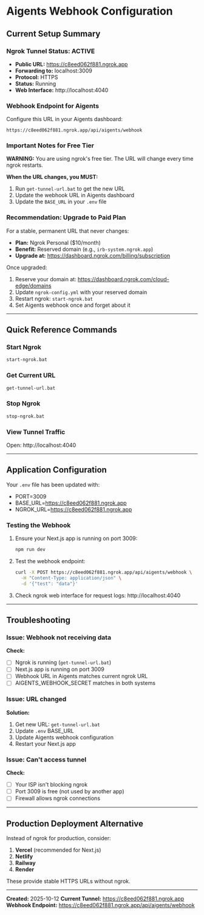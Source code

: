 # Aigents Webhook Configuration

## Current Setup Summary

### Ngrok Tunnel Status: ACTIVE
- **Public URL:** https://c8eed062f881.ngrok.app
- **Forwarding to:** localhost:3009
- **Protocol:** HTTPS
- **Status:** Running
- **Web Interface:** http://localhost:4040

### Webhook Endpoint for Aigents

Configure this URL in your Aigents dashboard:

```
https://c8eed062f881.ngrok.app/api/aigents/webhook
```

### Important Notes for Free Tier

**WARNING:** You are using ngrok's free tier. The URL will change every time ngrok restarts.

**When the URL changes, you MUST:**
1. Run `get-tunnel-url.bat` to get the new URL
2. Update the webhook URL in Aigents dashboard
3. Update the `BASE_URL` in your `.env` file

### Recommendation: Upgrade to Paid Plan

For a stable, permanent URL that never changes:
- **Plan:** Ngrok Personal ($10/month)
- **Benefit:** Reserved domain (e.g., `irb-system.ngrok.app`)
- **Upgrade at:** https://dashboard.ngrok.com/billing/subscription

Once upgraded:
1. Reserve your domain at: https://dashboard.ngrok.com/cloud-edge/domains
2. Update `ngrok-config.yml` with your reserved domain
3. Restart ngrok: `start-ngrok.bat`
4. Set Aigents webhook once and forget about it

---

## Quick Reference Commands

### Start Ngrok
```bash
start-ngrok.bat
```

### Get Current URL
```bash
get-tunnel-url.bat
```

### Stop Ngrok
```bash
stop-ngrok.bat
```

### View Tunnel Traffic
Open: http://localhost:4040

---

## Application Configuration

Your `.env` file has been updated with:
- PORT=3009
- BASE_URL=https://c8eed062f881.ngrok.app
- NGROK_URL=https://c8eed062f881.ngrok.app

### Testing the Webhook

1. Ensure your Next.js app is running on port 3009:
   ```bash
   npm run dev
   ```

2. Test the webhook endpoint:
   ```bash
   curl -X POST https://c8eed062f881.ngrok.app/api/aigents/webhook \
     -H "Content-Type: application/json" \
     -d '{"test": "data"}'
   ```

3. Check ngrok web interface for request logs: http://localhost:4040

---

## Troubleshooting

### Issue: Webhook not receiving data
**Check:**
- [ ] Ngrok is running (`get-tunnel-url.bat`)
- [ ] Next.js app is running on port 3009
- [ ] Webhook URL in Aigents matches current ngrok URL
- [ ] AIGENTS_WEBHOOK_SECRET matches in both systems

### Issue: URL changed
**Solution:**
1. Get new URL: `get-tunnel-url.bat`
2. Update `.env` BASE_URL
3. Update Aigents webhook configuration
4. Restart your Next.js app

### Issue: Can't access tunnel
**Check:**
- [ ] Your ISP isn't blocking ngrok
- [ ] Port 3009 is free (not used by another app)
- [ ] Firewall allows ngrok connections

---

## Production Deployment Alternative

Instead of ngrok for production, consider:
1. **Vercel** (recommended for Next.js)
2. **Netlify**
3. **Railway**
4. **Render**

These provide stable HTTPS URLs without ngrok.

---

**Created:** 2025-10-12
**Current Tunnel:** https://c8eed062f881.ngrok.app
**Webhook Endpoint:** https://c8eed062f881.ngrok.app/api/aigents/webhook
